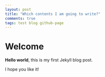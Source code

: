 ```yaml
---
layout: post
title: "Which contents I am going to write?"
comments: true
tags: test blog github-page
---
```


# Welcome
**Hello world**, this is my first Jekyll blog post.

I hope you like it!